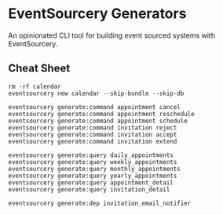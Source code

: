 # EventSourcery Generators

An opinionated CLI tool for building event sourced systems with EventSourcery.

## Cheat Sheet
```
rm -rf calendar
eventsourcery new calendar --skip-bundle --skip-db

eventsourcery generate:command appointment cancel
eventsourcery generate:command appointment reschedule
eventsourcery generate:command appointment schedule
eventsourcery generate:command invitation reject
eventsourcery generate:command invitation accept
eventsourcery generate:command invitation extend

eventsourcery generate:query daily_appointments
eventsourcery generate:query weekly_appointments
eventsourcery generate:query monthly_appointments
eventsourcery generate:query yearly_appointments
eventsourcery generate:query appointment_detail
eventsourcery generate:query invitation_detail

eventsourcery generate:dep invitation_email_notifier
```
